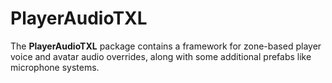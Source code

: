 # PlayerAudioTXL

The **PlayerAudioTXL** package contains a framework for zone-based player voice and avatar audio overrides, along with
some additional prefabs like microphone systems.
